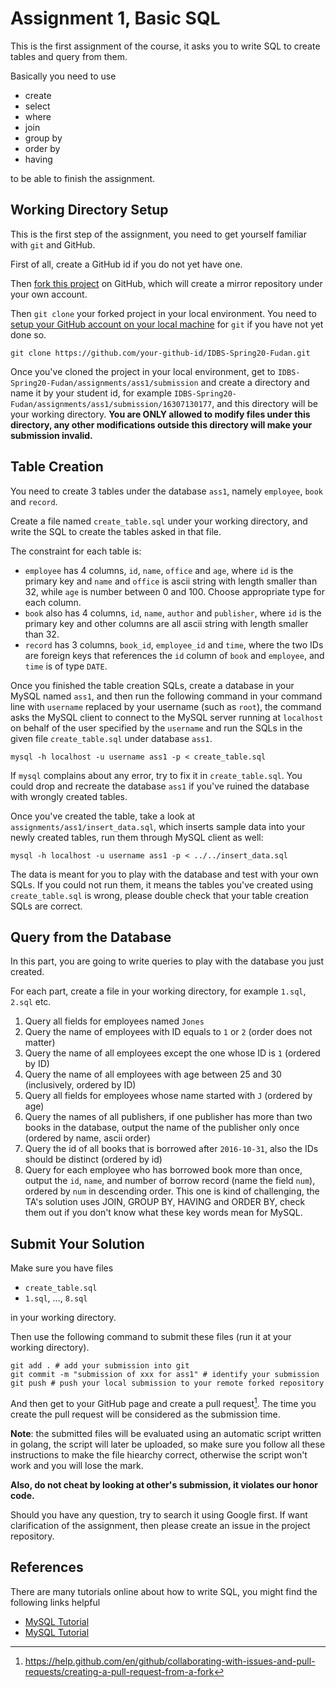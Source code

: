 # Assignment 1, Basic SQL

This is the first assignment of the course, it asks you to write SQL to create tables and query from them.

Basically you need to use

* create
* select
* where
* join
* group by
* order by
* having

to be able to finish the assignment.

## Working Directory Setup

This is the first step of the assignment, you need to get yourself familiar with `git` and GitHub.

First of all, create a GitHub id if you do not yet have one.

Then [fork this project](https://github.com/ichn-hu/IDBS-Spring20-Fudan) on GitHub, which will create a mirror repository under your own account.

Then `git clone` your forked project in your local environment. You need to [setup your GitHub account on your local machine](https://kbroman.org/github_tutorial/pages/first_time.html) for `git` if you have not yet done so.

```
git clone https://github.com/your-github-id/IDBS-Spring20-Fudan.git
```

Once you've cloned the project in your local environment, get to `IDBS-Spring20-Fudan/assignments/ass1/submission` and create a directory and name it by your student id, for example `IDBS-Spring20-Fudan/assignments/ass1/submission/16307130177`, and this directory will be your working directory. **You are ONLY allowed to modify files under this directory, any other modifications outside this directory will make your submission invalid.**

## Table Creation

You need to create 3 tables under the database `ass1`, namely `employee`, `book` and `record`.

Create a file named `create_table.sql` under your working directory, and write the SQL to create the tables asked in that file.

The constraint for each table is:

* `employee` has 4 columns, `id`, `name`, `office` and `age`, where `id` is the primary key and `name` and `office` is ascii string with length smaller than 32, while `age` is number between 0 and 100. Choose appropriate type for each column.
* `book` also has 4 columns, `id`, `name`, `author` and `publisher`, where `id` is the primary key and other columns are all ascii string with length smaller than 32.
* `record` has 3 columns, `book_id`, `employee_id` and `time`, where the two IDs are foreign keys that references the `id` column of `book` and `employee`, and `time` is of type `DATE`.

Once you finished the table creation SQLs, create a database in your MySQL named `ass1`, and then run the following command in your command line with `username` replaced by your username (such as `root`), the command asks the MySQL client to connect to the MySQL server running at `localhost` on behalf of the user specified by the `username` and run the SQLs in the given file `create_table.sql` under database `ass1`.

```
mysql -h localhost -u username ass1 -p < create_table.sql
```

If `mysql` complains about any error, try to fix it in `create_table.sql`. You could drop and recreate the database `ass1` if you've ruined the database with wrongly created tables.

Once you've created the table, take a look at `assignments/ass1/insert_data.sql`, which inserts sample data into your newly created tables, run them through MySQL client as well:

```
mysql -h localhost -u username ass1 -p < ../../insert_data.sql
```

The data is meant for you to play with the database and test with your own SQLs. If you could not run them, it means the tables you've created using `create_table.sql` is wrong, please double check that your table creation SQLs are correct.

## Query from the Database

In this part, you are going to write queries to play with the database you just created.

For each part, create a file in your working directory, for example `1.sql`, `2.sql` etc.

1. Query all fields for employees named `Jones`
2. Query the name of employees with ID equals to `1` or `2` (order does not matter)
3. Query the name of all employees except the one whose ID is `1` (ordered by ID)
4. Query the name of all employees with age between 25 and 30 (inclusively, ordered by ID)
5. Query all fields for employees whose name started with `J` (ordered by age)
6. Query the names of all publishers, if one publisher has more than two books in the database, output the name of the publisher only once (ordered by name, ascii order)
7. Query the id of all books that is borrowed after `2016-10-31`, also the IDs should be distinct (ordered by id)
8. Query for each employee who has borrowed book more than once, output the `id`, `name`, and number of borrow record (name the field `num`), ordered by `num` in descending order. This one is kind of challenging, the TA's solution uses JOIN, GROUP BY, HAVING and ORDER BY, check them out if you don't know what these key words mean for MySQL.

## Submit Your Solution

Make sure you have files

* `create_table.sql`
* `1.sql`, ..., `8.sql`

in your working directory.

Then use the following command to submit these files (run it at your working directory).

```
git add . # add your submission into git
git commit -m "submission of xxx for ass1" # identify your submission
git push # push your local submission to your remote forked repository
```

And then get to your GitHub page and create a pull request[^1]. The time you create the pull request will be considered as the submission time.

[^1]: https://help.github.com/en/github/collaborating-with-issues-and-pull-requests/creating-a-pull-request-from-a-fork

**Note**: the submitted files will be evaluated using an automatic script written in golang, the script will later be uploaded, so make sure you follow all these instructions to make the file hiearchy correct, otherwise the script won't work and you will lose the mark.

**Also, do not cheat by looking at other's submission, it violates our honor code.**

Should you have any question, try to search it using Google first. If want clarification of the assignment, then please create an issue in the project repository.

## References

There are many tutorials online about how to write SQL, you might find the following links helpful

* [MySQL Tutorial](https://www.mysqltutorial.org/)
* [MySQL Tutorial](https://www.tutorialspoint.com/mysql/index.htm)
